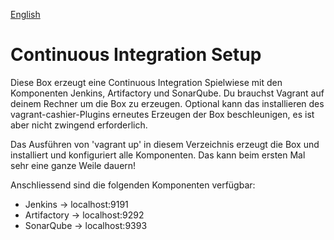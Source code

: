 [English](README.md)

# Continuous Integration Setup

Diese Box erzeugt eine Continuous Integration Spielwiese mit den Komponenten Jenkins, Artifactory und SonarQube. 
Du brauchst Vagrant auf deinem Rechner um die Box zu erzeugen. Optional kann das installieren des vagrant-cashier-Plugins 
erneutes Erzeugen der Box beschleunigen, es ist aber nicht zwingend erforderlich.

Das Ausführen von 'vagrant up' in diesem Verzeichnis erzeugt die Box und installiert und konfiguriert alle Komponenten. 
Das kann beim ersten Mal sehr eine ganze Weile dauern!

Anschliessend sind die folgenden Komponenten verfügbar:

* Jenkins ->     localhost:9191
* Artifactory -> localhost:9292
* SonarQube ->   localhost:9393
